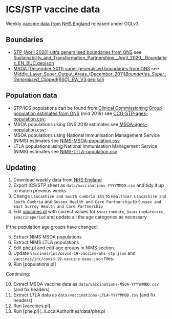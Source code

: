 # ICS/STP vaccine data

Weekly [vaccine data from NHS England](https://www.england.nhs.uk/statistics/statistical-work-areas/covid-19-vaccinations/) released under OGLv3

## Boundaries

  * [STP (April 2020) ultra generalised boundaries from ONS](https://geoportal.statistics.gov.uk/datasets/sustainability-and-transformation-partnerships-april-2020-boundaries-en-buc) see [Sustainability_and_Transformation_Partnerships__April_2020__Boundaries_EN_BUC.geojson](Sustainability_and_Transformation_Partnerships__April_2020__Boundaries_EN_BUC.geojson)
  * [MSOA (December 2011) super generalised boundaries from ONS]() see [Middle_Layer_Super_Output_Areas_(December_2011)_Boundaries_Super_Generalised_Clipped_(BSC)_EW_V3.geojson](Middle_Layer_Super_Output_Areas_(December_2011)_Boundaries_Super_Generalised_Clipped_(BSC)_EW_V3.geojson)

## Population data

  * STP/ICS populations can be found from [Clinical Commissioning Group population estimates from ONS](https://www.ons.gov.uk/peoplepopulationandcommunity/populationandmigration/populationestimates/datasets/clinicalcommissioninggroupmidyearpopulationestimates) (mid 2019) see [CCG-STP-ages-population.csv](CCG-STP-ages-population.csv);
  * MSOA populations using ONS 2019 estimates see [MSOA-ages-population.csv](MSOA-ages-population.csv);
  * MSOA populations using National Immunisation Management Service (NIMS) estimates see [NIMS-MSOA-population.csv](NIMS-MSOA-population.csv)
  * LTLA populations using National Immunisation Management Service (NIMS) estimates see [NIMS-LTLA-population.csv](NIMS-LTLA-population.csv)


## Updating

1. Download weekly data from [NHS England](https://www.england.nhs.uk/statistics/statistical-work-areas/covid-19-vaccinations/)
2. Export ICS/STP sheet as `data/vaccinations-YYYYMMDD.csv` and tidy it up to match previous weeks
3. Change `Lancashire and South Cumbria ICS` to `Healthier Lancashire and South Cumbria` and `Sussex Health and Care Partnership` to `Sussex and East Surrey Health and Care Partnership`
4. Edit [vaccines.pl](vaccines.pl) with correct values for `$vaccinedate`, `$vaccinedatenice`, `$vaccineperiod` and update all the age categories as necessary.

If the population age groups have changed:

5. Extract NIMS MSOA populations
6. Extract NIMS LTLA populations
7. Edit [phe.pl](../LocalAuthorities/data/phe.pl) and edit age groups in NIMS section.
8. Update `vaccines/inc/covid-19-vaccine-nhs-stp.json` and `vaccines/inc/covid-19-vaccine-msoa.json` files.
9. Run [populations.pl]

Continuing:

10. Extract MSOA vaccine data as `data/vaccinations-MSOA-YYYYMMDD.csv` (and fix headers)
11. Extract LTLA data as `data/vaccinations-LTLA-YYYYMMDD.csv` (and fix headers)
12. Run [vaccines.pl]
13. Run [phe.pl](../LocalAuthorities/data/phe.pl
